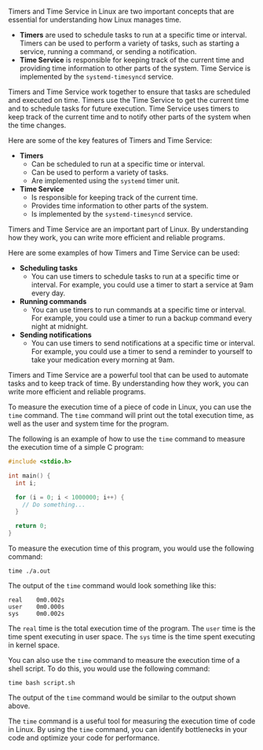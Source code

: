 Timers and Time Service in Linux are two important concepts that are essential for understanding how Linux manages time.

* **Timers** are used to schedule tasks to run at a specific time or interval. Timers can be used to perform a variety of tasks, such as starting a service, running a command, or sending a notification.
* **Time Service** is responsible for keeping track of the current time and providing time information to other parts of the system. Time Service is implemented by the `systemd-timesyncd` service.

Timers and Time Service work together to ensure that tasks are scheduled and executed on time. Timers use the Time Service to get the current time and to schedule tasks for future execution. Time Service uses timers to keep track of the current time and to notify other parts of the system when the time changes.

Here are some of the key features of Timers and Time Service:

* **Timers**
    * Can be scheduled to run at a specific time or interval.
    * Can be used to perform a variety of tasks.
    * Are implemented using the `systemd` timer unit.
* **Time Service**
    * Is responsible for keeping track of the current time.
    * Provides time information to other parts of the system.
    * Is implemented by the `systemd-timesyncd` service.

Timers and Time Service are an important part of Linux. By understanding how they work, you can write more efficient and reliable programs.

Here are some examples of how Timers and Time Service can be used:

* **Scheduling tasks**
    * You can use timers to schedule tasks to run at a specific time or interval. For example, you could use a timer to start a service at 9am every day.
* **Running commands**
    * You can use timers to run commands at a specific time or interval. For example, you could use a timer to run a backup command every night at midnight.
* **Sending notifications**
    * You can use timers to send notifications at a specific time or interval. For example, you could use a timer to send a reminder to yourself to take your medication every morning at 9am.

Timers and Time Service are a powerful tool that can be used to automate tasks and to keep track of time. By understanding how they work, you can write more efficient and reliable programs.




To measure the execution time of a piece of code in Linux, you can use the `time` command. The `time` command will print out the total execution time, as well as the user and system time for the program.

The following is an example of how to use the `time` command to measure the execution time of a simple C program:

```c
#include <stdio.h>

int main() {
  int i;

  for (i = 0; i < 1000000; i++) {
    // Do something...
  }

  return 0;
}
```

To measure the execution time of this program, you would use the following command:

```
time ./a.out
```

The output of the `time` command would look something like this:

```
real    0m0.002s
user    0m0.000s
sys     0m0.002s
```

The `real` time is the total execution time of the program. The `user` time is the time spent executing in user space. The `sys` time is the time spent executing in kernel space.

You can also use the `time` command to measure the execution time of a shell script. To do this, you would use the following command:

```
time bash script.sh
```

The output of the `time` command would be similar to the output shown above.

The `time` command is a useful tool for measuring the execution time of code in Linux. By using the `time` command, you can identify bottlenecks in your code and optimize your code for performance.
